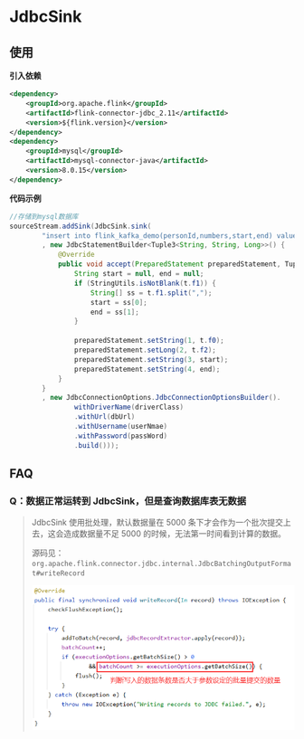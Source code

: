 # JdbcSink

## 使用

**引入依赖**

```xml
<dependency>
    <groupId>org.apache.flink</groupId>
    <artifactId>flink-connector-jdbc_2.11</artifactId>
    <version>${flink.version}</version>
</dependency>
<dependency>
    <groupId>mysql</groupId>
    <artifactId>mysql-connector-java</artifactId>
    <version>8.0.15</version>
</dependency>
```

**代码示例**

```java
//存储到mysql数据库
sourceStream.addSink(JdbcSink.sink(
        "insert into flink_kafka_demo(personId,numbers,start,end) values(?,?,?,?)"
        , new JdbcStatementBuilder<Tuple3<String, String, Long>>() {
            @Override
            public void accept(PreparedStatement preparedStatement, Tuple3<String, String, Long> t) throws SQLException {
                String start = null, end = null;
                if (StringUtils.isNotBlank(t.f1)) {
                    String[] ss = t.f1.split(",");
                    start = ss[0];
                    end = ss[1];
                }

                preparedStatement.setString(1, t.f0);
                preparedStatement.setLong(2, t.f2);
                preparedStatement.setString(3, start);
                preparedStatement.setString(4, end);
            }
        }
        , new JdbcConnectionOptions.JdbcConnectionOptionsBuilder().
                withDriverName(driverClass)
                .withUrl(dbUrl)
                .withUsername(userNmae)
                .withPassword(passWord)
                .build()));
```

## FAQ

### Q：数据正常运转到 JdbcSink，但是查询数据库表无数据

> JdbcSink 使用批处理，默认数据量在 5000 条下才会作为一个批次提交上去，这会造成数据量不足 5000 的时候，无法第一时间看到计算的数据。
> 
> 源码见：`org.apache.flink.connector.jdbc.internal.JdbcBatchingOutputFormat#writeRecord`
> 
> ![](images/JdbcSink-20210401110122.png)
